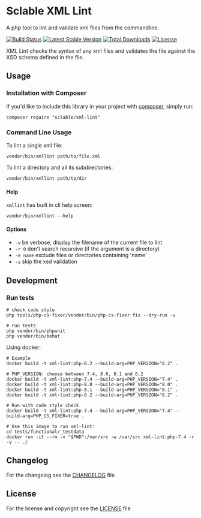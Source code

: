 Sclable XML Lint
================

A php tool to lint and validate xml files from the commandline.

[![Build Status](https://travis-ci.com/sclable/xml-lint.svg?branch=main)](https://travis-ci.com/sclable/xml-lint) [![Latest Stable Version](https://poser.pugx.org/sclable/xml-lint/v)](//packagist.org/packages/sclable/xml-lint) [![Total Downloads](https://poser.pugx.org/sclable/xml-lint/downloads)](//packagist.org/packages/sclable/xml-lint) [![License](https://poser.pugx.org/sclable/xml-lint/license)](//packagist.org/packages/sclable/xml-lint)

XML Lint checks the syntax of any xml files and validates the file against the XSD schema defined in the file.

Usage
-----

### Installation with Composer

If you'd like to include this library in your project with [composer](https://getcomposer.org/), simply run:

    composer require "sclable/xml-lint"

### Command Line Usage

To lint a single xml file:

    vendor/bin/xmllint path/to/file.xml

To lint a directory and all its subdirectories:

    vendor/bin/xmllint path/to/dir
    
#### Help

`xmllint` has built in cli help screen:

    vendor/bin/xmllint --help

#### Options

* `-v` be verbose, display the filename of the current file to lint
* `-r 0` don't search recursive (if the argument is a directory)
* `-e name` exclude files or directories containing 'name'
* `-s` skip the xsd validation


Development
-----------

### Run tests

```shell
# check code style
php tools/php-cs-fixer/vendor/bin/php-cs-fixer fix --dry-run -v

# run tests
php vendor/bin/phpunit
php vendor/bin/behat
```

Using docker:

```shell
# Example
docker build -t xml-lint:php-8.2 --build-arg=PHP_VERSION="8.2" .

# PHP_VERSION: choose between 7.4, 8.0, 8.1 and 8.2
docker build -t xml-lint:php-7.4 --build-arg=PHP_VERSION="7.4" .
docker build -t xml-lint:php-8.0 --build-arg=PHP_VERSION="8.0" .
docker build -t xml-lint:php-8.1 --build-arg=PHP_VERSION="8.1" .
docker build -t xml-lint:php-8.2 --build-arg=PHP_VERSION="8.2" .

# Run with code style check
docker build -t xml-lint:php-7.4 --build-arg=PHP_VERSION="7.4" --build-arg=PHP_CS_FIXER=true .

# Use this image to run xml-lint:
cd tests/functional/_testdata
docker run -it --rm -v "$PWD":/var/src -w /var/src xml-lint:php-7.4 -r -v -- ./
```


Changelog
---------

For the changelog see the [CHANGELOG](CHANGELOG) file

License
-------

For the license and copyright see the [LICENSE](LICENSE) file
